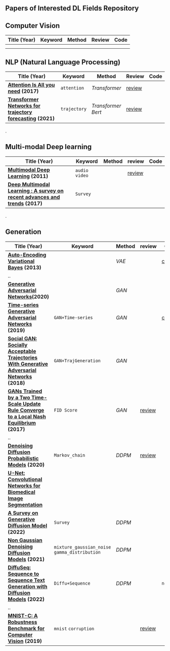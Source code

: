 ## Papers of Interested DL Fields Repository



## Computer Vision

| Title (Year) | Keyword | Method | Review | Code |
| ------------ | ------- | ------ | ------ | ---- |
|              |         |        |        |      |
|              |         |        |        |      |



## NLP (Natural Language Processing)

| Title (Year)                                                 | Keyword      | Method                     | Review                                    | Code |
| ------------------------------------------------------------ | ------------ | -------------------------- | ----------------------------------------- | ---- |
| **[Attention Is All you need](https://proceedings.neurips.cc/paper/2017/hash/3f5ee243547dee91fbd053c1c4a845aa-Abstract.html) (2017)** | `attention`  | *Transformer*              | [review](review/NLP/Transformer.pdf)      |      |
| **[Transformer Networks for trajectory forecasting](https://ieeexplore.ieee.org/abstract/document/9412190) (2021)** | `trajectory` | *Transformer* <br />*Bert* | [review](review/NLP/Traj_transformer.pdf) |      |

.

## Multi-modal Deep learning

| Title (Year)                                                 | Keyword         | Method | review                             | Code |
| ------------------------------------------------------------ | --------------- | ------ | ---------------------------------- | ---- |
| **[Multimodal Deep Learning](https://openreview.net/forum?id=Hk4OO3W_bS) (2011)** | `audio` `video` |        | [review](review/multimodal/01.pdf) |      |
| **[Deep Multimodal Learning : A survey on recent advances and trends](https://ieeexplore.ieee.org/abstract/document/8103116?casa_token=3QJUj-90u5UAAAAA:CffQ9-BxsuXgtgzfDF-5cpbwibAJl2go2euv2BNidp_e9rwQgnsc5hRhWDo0M1WGrc_m_4Mov34) (2017)** | `Survey`        |        |                                    |      |

.

## Generation

| Title (Year)                                                 | Keyword                                             | Method | review                                 | Code                                                         |
| ------------------------------------------------------------ | --------------------------------------------------- | ------ | -------------------------------------- | ------------------------------------------------------------ |
| **[Auto-Encoding Variational Bayes](https://arxiv.org/abs/1312.6114) (2013)** |                                                     | *VAE*  |                                        | [code](code/Auto-Encoding_Variational_Bayes.ipynb)           |
| ..                                                           |                                                     |        |                                        |                                                              |
| **[Generative Adversarial Networks](https://dl.acm.org/doi/abs/10.1145/3422622)(2020)** |                                                     | *GAN*  |                                        |                                                              |
| **[Time-series Generative Adversarial Networks](https://papers.nips.cc/paper/2019/hash/c9efe5f26cd17ba6216bbe2a7d26d490-Abstract.html) (2019)** | `GAN+Time-series`                                   | *GAN*  |                                        | [code](code/Time-series_Generative_Adversarial_Networks.ipynb) |
| **[Social GAN: Socially Acceptable Trajectories With Generative Adversarial Networks](https://openaccess.thecvf.com/content_cvpr_2018/html/Gupta_Social_GAN_Socially_CVPR_2018_paper.html) (2018)** | `GAN+TrajGeneration`                                | *GAN*  |                                        |                                                              |
| **[GANs Trained by a Two Time-Scale Update Rule Converge to a Local Nash Equilibrium](https://proceedings.neurips.cc/paper/2017/hash/8a1d694707eb0fefe65871369074926d-Abstract.html) (2017)** | `FID Score`                                         | *GAN*  | [review](review/diffusion_model/03.md) |                                                              |
| ..                                                           |                                                     |        |                                        |                                                              |
| **[Denoising Diffusion Probabilistic Models](https://proceedings.neurips.cc/paper/2020/hash/4c5bcfec8584af0d967f1ab10179ca4b-Abstract.html) (2020)** | `Markov_chain`                                      | *DDPM* | [review](review/diffusion_model/01.md) |                                                              |
| **[U-Net: Convolutional Networks for Biomedical Image Segmentation](https://link.springer.com/content/pdf/10.1007/978-3-319-24574-4_28.pdf)** |                                                     |        |                                        |                                                              |
| **[A Survey on Generative Diffusion Model](https://arxiv.org/abs/2209.02646) (2022)** | `Survey`                                            | *DDPM* |                                        |                                                              |
| **[Non Gaussian Denoising Diffusion Models](https://arxiv.org/abs/2106.07582) (2021)** | `mixture_gaussian_noise` <br />`gamma_distribution` | *DDPM* |                                        |                                                              |
| **[DiffuSeq: Sequence to Sequence Text Generation with Diffusion Models](https://arxiv.org/abs/2210.08933) (2022)** | `Diffu+Sequence`                                    | *DDPM* |                                        | `no_code`                                                    |
| ..                                                           |                                                     |        |                                        |                                                              |
| **[MNIST-C: A Robustness Benchmark for Computer Vision](https://arxiv.org/abs/1906.02337) (2019)** | `mnist` `corruption`                                |        | [review](review/diffusion_model/02.md) |                                                              |

